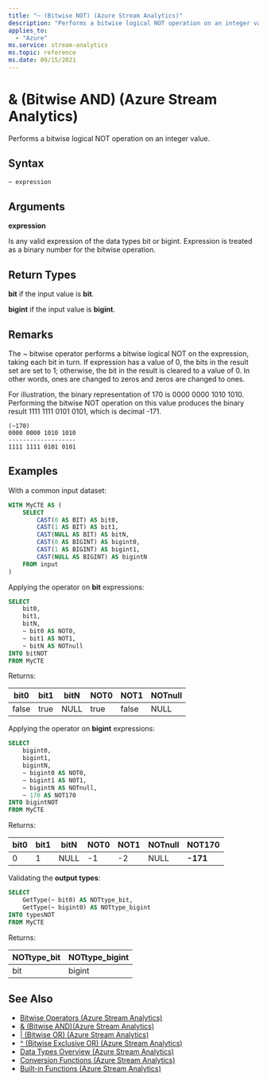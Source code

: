 ```yaml
---
title: "~ (Bitwise NOT) (Azure Stream Analytics)"
description: "Performs a bitwise logical NOT operation on an integer value."
applies_to:
  - "Azure"
ms.service: stream-analytics
ms.topic: reference
ms.date: 09/15/2021
---
```


# & (Bitwise AND) (Azure Stream Analytics)

Performs a bitwise logical NOT operation on an integer value.

## Syntax

```SQL
~ expression
```

## Arguments

**expression**

Is any valid expression of the data types bit or bigint. Expression is treated as a binary number for the bitwise operation.

## Return Types

**bit** if the input value is **bit**.

**bigint** if the input value is **bigint**.

## Remarks

The ~ bitwise operator performs a bitwise logical NOT on the expression, taking each bit in turn. If expression has a value of 0, the bits in the result set are set to 1; otherwise, the bit in the result is cleared to a value of 0. In other words, ones are changed to zeros and zeros are changed to ones.

For illustration, the binary representation of 170 is 0000 0000 1010 1010. Performing the bitwise NOT operation on this value produces the binary result 1111 1111 0101 0101, which is decimal -171.

```
(~170)
0000 0000 1010 1010
-------------------
1111 1111 0101 0101
```

## Examples

With a common input dataset:

```SQL
WITH MyCTE AS (
	SELECT
		CAST(0 AS BIT) AS bit0,
		CAST(1 AS BIT) AS bit1,
		CAST(NULL AS BIT) AS bitN,
		CAST(0 AS BIGINT) AS bigint0,
		CAST(1 AS BIGINT) AS bigint1,
		CAST(NULL AS BIGINT) AS bigintN
	FROM input
)
```

Applying the operator on **bit** expressions:

```SQL
SELECT
	bit0,
	bit1,
	bitN,
	~ bit0 AS NOT0,
	~ bit1 AS NOT1,
	~ bitN AS NOTnull
INTO bitNOT
FROM MyCTE
```

Returns:

|bit0|bit1|bitN|NOT0|NOT1|NOTnull|
|-|-|-|-|-|-|
|false|true|NULL|true|false|NULL|

Applying the operator on **bigint** expressions:

```SQL
SELECT
	bigint0,
	bigint1,
	bigintN,
	~ bigint0 AS NOT0,
	~ bigint1 AS NOT1,
	~ bigintN AS NOTnull,
	~ 170 AS NOT170
INTO bigintNOT
FROM MyCTE
```

Returns:

|bit0|bit1|bitN|NOT0|NOT1|NOTnull|**NOT170**|
|-|-|-|-|-|-|-|
|0|1|NULL|-1|-2|NULL|**-171**|

Validating the **output types**:

```SQL
SELECT
	GetType(~ bit0) AS NOTtype_bit,
	GetType(~ bigint0) AS NOTtype_bigint
INTO typesNOT
FROM MyCTE
```

Returns:

|NOTtype_bit|NOTtype_bigint|
|-|-|
|bit|bigint|

## See Also

- [Bitwise Operators &#40;Azure Stream Analytics&#41;](bitwise-operators-azure-stream-analytics.md)
- [& (Bitwise AND)&#40;Azure Stream Analytics&#41;](bitwise-and-azure-stream-analytics.md)
- [| (Bitwise OR) &#40;Azure Stream Analytics&#41;](bitwise-or-azure-stream-analytics.md)
- [^ (Bitwise Exclusive OR) &#40;Azure Stream Analytics&#41;](bitwise-xor-azure-stream-analytics.md)
- [Data Types Overview &#40;Azure Stream Analytics&#41;](data-types-azure-stream-analytics.md)
- [Conversion Functions &#40;Azure Stream Analytics&#41;](conversion-functions-azure-stream-analytics.md)
- [Built-in Functions &#40;Azure Stream Analytics&#41;](built-in-functions-azure-stream-analytics.md)